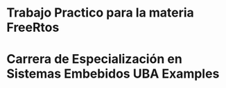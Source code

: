 # Trabajo Practico para la materia FreeRtos
# Carrera de Especialización en Sistemas Embebidos UBA Examples


